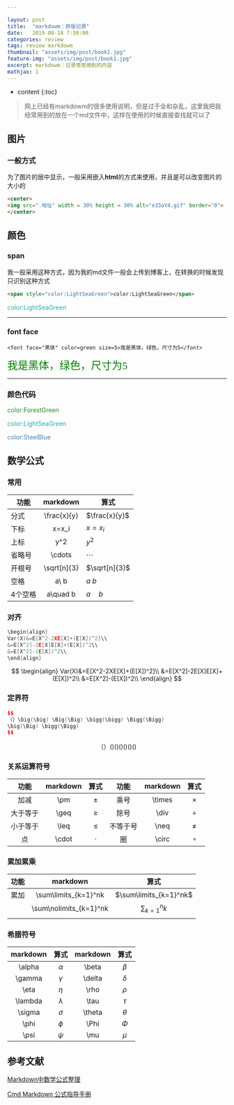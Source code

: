 ```yaml
---

layout: post
title:  "markdowm：排版记录"
date:   2019-08-18 7:30:00
categories: review
tags: review markdowm
thumbnail: "assets/img/post/book1.jpg"
feature-img: "assets/img/post/book1.jpg"
excerpt: markdowm：记录常常用到的内容 
mathjax: 1
---
```


* content
{:toc}
> 网上已经有markdowm的很多使用说明，但是过于全和杂乱，这里我把我经常用到的放在一个md文件中，这样在使用的时候直接查找就可以了
>

## 图片

### 一般方式

为了图片的居中显示，一般采用嵌入**html**的方式来使用，并且是可以改变图片的大小的

```html
<center>
<img src=".地址" width = 30% height = 30% alt="e33aY4.gif" border="0">
</center>
```



## 颜色

### span

我一般采用这种方式，因为我的md文件一般会上传到博客上，在转换的时候发现只识别这种方式

```html
<span style="color:LightSeaGreen">color:LightSeaGreen</span>
```

<span style="color:LightSeaGreen">color:LightSeaGreen</span> 

----

### font face

```
<font face="黑体" color=green size=5>我是黑体，绿色，尺寸为5</font>
```

<font face="黑体" color=green size=5>我是黑体，绿色，尺寸为5</font>

----

### 颜色代码

<span style="color:ForestGreen">color:ForestGreen</span>

<span style="color:LightSeaGreen">color:LightSeaGreen</span>

<span style="color:SteelBlue">color:SteelBlue</span>

## 数学公式

### 常用

| 功能    | **markdown** | 算式          |
| ------- | :----------: | ------------- |
| 分式    | \frac{x}{y}  | $\frac{x}{y}$ |
| 下标    |    x=x_i     | $x=x_i$       |
| 上标    |     y^2      | $y^2$         |
| 省略号  |    \cdots    | $\cdots$      |
| 开根号  | \sqrt[n]{3}  | $\sqrt[n]{3}$ |
| 空格    |     a\ b     | $a\ b$        |
| 4个空格 |   a\quad b   | $a\quad b$    |

### 对齐

```c++
\begin{align}
Var(X)&=E[X^2-2XE[X]+(E[X])^2]\\
&=E[X^2]-2E[X]E[X]+(E[X])^2\\
&=E[X^2]-(E[X])^2\\
\end{align}
```

$$
\begin{align}
Var(X)&=E[X^2-2XE[X]+(E[X])^2]\\
&=E[X^2]-2E[X]E[X]+(E[X])^2\\
&=E[X^2]-(E[X])^2\\
\end{align}
$$

### 定界符

```c++
$$
（）\big(\big) \Big(\Big) \bigg(\bigg) \Bigg(\Bigg)
\big(\Big) \bigg(\Bigg)
$$
```

$$
（）\big(\big) \Big(\Big) \bigg(\bigg) \Bigg(\Bigg)
\big(\Big) \bigg(\Bigg)
$$



### 关系运算符号

|   功能   | markdown |  算式   |   功能   | markdown |   算式   |
| :------: | :------: | :-----: | :------: | :------: | :------: |
|   加减   |   \pm    |  $\pm$  |   乘号   |  \times  | $\times$ |
| 大于等于 |   \geq   | $\geq$  |   除号   |   \div   |  $\div$  |
| 小于等于 |   \leq   | $\leq$  | 不等于号 |   \neq   |  $\neq$  |
|    点    |  \cdot   | $\cdot$ |    圈    |  \circ   | $\circ$  |

### 累加累乘

| 功能 |        markdown        |           算式           |
| :--: | :--------------------: | :----------------------: |
| 累加 |  \sum\limits_{k=1}^nk  |  $\sum\limits_{k=1}^nk$  |
|      | \sum\nolimits_{k=1}^nk | $\sum\nolimits_{k=1}^nk$ |
|      |                        |                          |



### 希腊符号

| markdown |   算式    | markdown |   算式   |
| :------: | :-------: | :------: | :------: |
|  \alpha  | $\alpha$  |  \beta   | $\beta$  |
|  \gamma  | $\gamma$  |  \delta  | $\delta$ |
|   \eta   |  $\eta$   |   \rho   |  $\rho$  |
| \lambda  | $\lambda$ |   \tau   |  $\tau$  |
|  \sigma  | $\sigma$  |  \theta  | $\theta$ |
|   \phi   |  $\phi$   |   \Phi   |  $\Phi$  |
|   \psi   |  $\psi$   |   \mu    |  $\mu$   |





## 参考文献

[Markdown中数学公式整理](https://blog.csdn.net/zdk930519/article/details/54137476)

[Cmd Markdown 公式指导手册](https://www.zybuluo.com/codeep/note/163962#cmd-markdown-%E5%85%AC%E5%BC%8F%E6%8C%87%E5%AF%BC%E6%89%8B%E5%86%8C)

